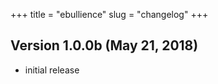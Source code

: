 +++
title = "ebullience"
slug = "changelog"
+++

## Version 1.0.0b (May 21, 2018)

- initial release